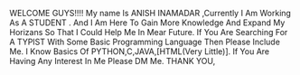 WELCOME GUYS!!!!
My name Is ANISH INAMADAR ,Currently I Am Working As A STUDENT .
And I Am Here To Gain More Knowledge And Expand My Horizans So That I Could Help Me In Mear Future.
If You Are Searching For A TYPIST With Some Basic Programming Language Then Please Include Me.
I Know Basics Of PYTHON,C,JAVA,[HTML(Very Little)].
If You Are Having Any Interest In Me Please DM Me.
THANK YOU,
